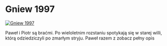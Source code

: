 Gniew 1997 
=============
[![Gniew 1997 ](http://vidos.pl/images/player.gif)](http://vidos.pl/gniew-1997)

 Paweł i Piotr są braćmi. Po wieloletnim rozstaniu spotykają się w starej willi, którą odziedziczyli po zmarłym stryju. Paweł razem z zobacz pełny opis
